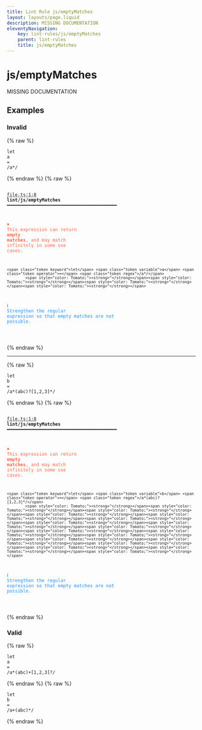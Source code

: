 ```yaml
---
title: Lint Rule js/emptyMatches
layout: layouts/page.liquid
description: MISSING DOCUMENTATION
eleventyNavigation:
	key: lint-rules/js/emptyMatches
	parent: lint-rules
	title: js/emptyMatches
---
```


# js/emptyMatches

MISSING DOCUMENTATION

<!-- EVERYTHING BELOW IS AUTOGENERATED. SEE SCRIPTS FOLDER FOR UPDATE SCRIPTS hash(359e663bfb567c1e4d08dc34e5380ed4ae1a16a8) -->

## Examples
### Invalid
{% raw %}<pre class="language-text"><code class="language-text"><span class="token keyword">let</span> <span class="token variable">a</span> <span class="token operator">=</span> <span class="token regex">/a*/</span></code></pre>{% endraw %}
{% raw %}<pre class="language-text"><code class="language-text">
 <span style="text-decoration-style: dashed; text-decoration-line: underline;">file.ts:1:8</span> <strong>lint/js/emptyMatches</strong> ━━━━━━━━━━━━━━━━━━━━━━━━━━━━━━━━━━━━━━━━━

  <strong><span style="color: Tomato;">✖ </span></strong><span style="color: Tomato;">This expression can return </span><span style="color: Tomato;"><strong>empty matches</strong></span><span style="color: Tomato;">, and may match infinitely in</span>
    <span style="color: Tomato;">some use cases.</span>

    <span class="token keyword">let</span> <span class="token variable">a</span> <span class="token operator">=</span> <span class="token regex">/a*/</span>
            <span style="color: Tomato;"><strong>^</strong></span><span style="color: Tomato;"><strong>^</strong></span><span style="color: Tomato;"><strong>^</strong></span><span style="color: Tomato;"><strong>^</strong></span>

  <strong><span style="color: DodgerBlue;">ℹ </span></strong><span style="color: DodgerBlue;">Strengthen the regular expression so that empty matches are not</span>
    <span style="color: DodgerBlue;">possible.</span>

</code></pre>{% endraw %}

---------------

{% raw %}<pre class="language-text"><code class="language-text"><span class="token keyword">let</span> <span class="token variable">b</span> <span class="token operator">=</span> <span class="token regex">/a*(abc)?[1,2,3]*/</span></code></pre>{% endraw %}
{% raw %}<pre class="language-text"><code class="language-text">
 <span style="text-decoration-style: dashed; text-decoration-line: underline;">file.ts:1:8</span> <strong>lint/js/emptyMatches</strong> ━━━━━━━━━━━━━━━━━━━━━━━━━━━━━━━━━━━━━━━━━

  <strong><span style="color: Tomato;">✖ </span></strong><span style="color: Tomato;">This expression can return </span><span style="color: Tomato;"><strong>empty matches</strong></span><span style="color: Tomato;">, and may match infinitely in</span>
    <span style="color: Tomato;">some use cases.</span>

    <span class="token keyword">let</span> <span class="token variable">b</span> <span class="token operator">=</span> <span class="token regex">/a*(abc)?[1,2,3]*/</span>
            <span style="color: Tomato;"><strong>^</strong></span><span style="color: Tomato;"><strong>^</strong></span><span style="color: Tomato;"><strong>^</strong></span><span style="color: Tomato;"><strong>^</strong></span><span style="color: Tomato;"><strong>^</strong></span><span style="color: Tomato;"><strong>^</strong></span><span style="color: Tomato;"><strong>^</strong></span><span style="color: Tomato;"><strong>^</strong></span><span style="color: Tomato;"><strong>^</strong></span><span style="color: Tomato;"><strong>^</strong></span><span style="color: Tomato;"><strong>^</strong></span><span style="color: Tomato;"><strong>^</strong></span><span style="color: Tomato;"><strong>^</strong></span><span style="color: Tomato;"><strong>^</strong></span><span style="color: Tomato;"><strong>^</strong></span><span style="color: Tomato;"><strong>^</strong></span><span style="color: Tomato;"><strong>^</strong></span><span style="color: Tomato;"><strong>^</strong></span>

  <strong><span style="color: DodgerBlue;">ℹ </span></strong><span style="color: DodgerBlue;">Strengthen the regular expression so that empty matches are not</span>
    <span style="color: DodgerBlue;">possible.</span>

</code></pre>{% endraw %}
### Valid
{% raw %}<pre class="language-text"><code class="language-text"><span class="token keyword">let</span> <span class="token variable">a</span> <span class="token operator">=</span> <span class="token regex">/a*(abc)+[1,2,3]?/</span></code></pre>{% endraw %}
{% raw %}<pre class="language-text"><code class="language-text"><span class="token keyword">let</span> <span class="token variable">b</span> <span class="token operator">=</span> <span class="token regex">/a+(abc)*/</span></code></pre>{% endraw %}
